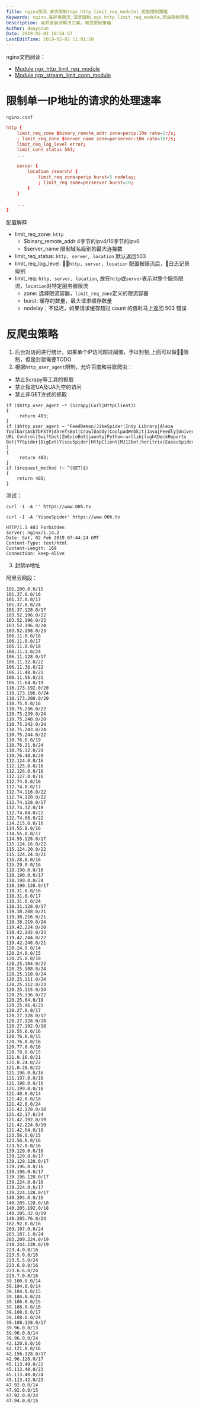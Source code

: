 ```yaml
---
Title: nginx限流_请求限制(ngx_http_limit_req_module)_爬虫限制策略
Keywords: nginx,高并发限流,请求限制,ngx_http_limit_req_module,爬虫限制策略
Description: 高并发崩溃解决方案，爬虫限制策略
Author: douyacun
Date: 2019-02-02 10:54:57
LastEditTime: 2019-02-02 11:01:18
---
```


nginx文档阅读：
- [Module ngx_http_limit_req_module](http://nginx.org/en/docs/http/ngx_http_limit_req_module.html)
- [Module ngx_stream_limit_conn_module](http://nginx.org/en/docs/stream/ngx_stream_limit_conn_module.html)


# 限制单一IP地址的请求的处理速率

`nginx.conf`
```conf
http {
    limit_req_zone $binary_remote_addr zone=perip:10m rate=1r/s;
    ; limit_req_zone $server_name zone=perserver:10m rate=10r/s;
    limit_req_log_level error;
    limit_conn_status 503;
    ...

    server {
        location /search/ {
            limit_req zone=perip burst=5 nodelay;
            ; limit_req zone=perserver burst=10;
        }
    }
    
    ...
}
```
配置解释
- limit_req_zone: `http`
  - $binary_remote_addr 4字节的ipv4/16字节的ipv6
  - $server_name 限制域名级别的最大连接数
- limit_req_status: `http, server, location` 默认返回503
- limit_req_log_level: `http, server, location` 配置被限流后，日志记录级别
- limit_req: `http, server, location`, 放在`http`或`server`表示对整个服务限流，`location`对特定服务器限流
  - zone: 选择限流容器，`limit_req_zone`定义的限流容器
  - burst: 缓存的数量，最大请求缓存数量
  - nodelay：不延迟，如果请求缓存超过 count 的值时马上返回 503 错误


# 反爬虫策略

1. 后台对访问进行统计，如果单个IP访问超过阈值，予以封锁,上面可以做限制，但是封锁需要TODO
2. 根据`http_user_agent`限制，允许百度和谷歌爬虫：
  - 禁止Scrapy等工具的抓取
  - 禁止指定UA及UA为空的访问
  - 禁止非GET方式的抓取
```
if ($http_user_agent ~* (Scrapy|Curl|HttpClient)) 
{
     return 403;
}
if ($http_user_agent ~ "FeedDemon|JikeSpider|Indy Library|Alexa Toolbar|AskTbFXTV|AhrefsBot|CrawlDaddy|CoolpadWebkit|Java|Feedly|UniversalFeedParser|ApacheBench|Microsoft URL Control|Swiftbot|ZmEu|oBot|jaunty|Python-urllib|lightDeckReports Bot|YYSpider|DigExt|YisouSpider|HttpClient|MJ12bot|heritrix|EasouSpider|Ezooms|^$" ) 
{
     return 403;            
}
if ($request_method !~ ^(GET)$) 
{
    return 403;
}
```

测试：

`curl -I -A '' https://www.00h.tv`

`curl -I -A 'YisouSpider' https://www.00h.tv`

```
HTTP/1.1 403 Forbidden
Server: nginx/1.14.2
Date: Sat, 02 Feb 2019 07:44:24 GMT
Content-Type: text/html
Content-Length: 169
Connection: keep-alive
```
3. 封禁ip地址

阿里云网段：
```
101.200.0.0/15 
101.37.0.0/16 
101.37.0.0/17 
101.37.0.0/24 
101.37.128.0/17 
103.52.196.0/22 
103.52.196.0/23 
103.52.196.0/24 
103.52.198.0/23 
106.11.0.0/16 
106.11.0.0/17 
106.11.0.0/18 
106.11.1.0/24 
106.11.128.0/17 
106.11.32.0/22 
106.11.36.0/22 
106.11.48.0/21 
106.11.56.0/21 
106.11.64.0/19 
110.173.192.0/20 
110.173.196.0/24 
110.173.208.0/20 
110.75.0.0/16 
110.75.236.0/22 
110.75.239.0/24 
110.75.240.0/20 
110.75.242.0/24 
110.75.243.0/24 
110.75.244.0/22 
110.76.0.0/19 
110.76.21.0/24 
110.76.32.0/20 
110.76.48.0/20 
112.124.0.0/16 
112.125.0.0/16 
112.126.0.0/16 
112.127.0.0/16 
112.74.0.0/16 
112.74.0.0/17 
112.74.116.0/22 
112.74.120.0/22 
112.74.128.0/17 
112.74.32.0/19 
112.74.64.0/22 
112.74.68.0/22 
114.215.0.0/16 
114.55.0.0/16 
114.55.0.0/17 
114.55.128.0/17 
115.124.16.0/22 
115.124.20.0/22 
115.124.24.0/21 
115.28.0.0/16 
115.29.0.0/16 
118.190.0.0/16 
118.190.0.0/17 
118.190.0.0/24 
118.190.128.0/17 
118.31.0.0/16 
118.31.0.0/17 
118.31.0.0/24 
118.31.128.0/17 
119.38.208.0/21 
119.38.216.0/21 
119.38.219.0/24 
119.42.224.0/20 
119.42.242.0/23 
119.42.244.0/22 
119.42.248.0/21 
120.24.0.0/14 
120.24.0.0/15 
120.25.0.0/18 
120.25.104.0/22 
120.25.108.0/24 
120.25.110.0/24 
120.25.111.0/24 
120.25.112.0/23 
120.25.115.0/24 
120.25.136.0/22 
120.25.64.0/19 
120.25.96.0/21 
120.27.0.0/17 
120.27.128.0/17 
120.27.128.0/18 
120.27.192.0/18 
120.55.0.0/16 
120.76.0.0/15 
120.76.0.0/16 
120.77.0.0/16 
120.78.0.0/15 
121.0.16.0/21 
121.0.24.0/22 
121.0.28.0/22 
121.196.0.0/16 
121.197.0.0/16 
121.198.0.0/16 
121.199.0.0/16 
121.40.0.0/14 
121.42.0.0/18 
121.42.0.0/24 
121.42.128.0/18 
121.42.17.0/24 
121.42.192.0/19 
121.42.224.0/19 
121.42.64.0/18 
123.56.0.0/15 
123.56.0.0/16 
123.57.0.0/16 
139.129.0.0/16 
139.129.0.0/17 
139.129.128.0/17 
139.196.0.0/16 
139.196.0.0/17 
139.196.128.0/17 
139.224.0.0/16 
139.224.0.0/17 
139.224.128.0/17 
140.205.0.0/16 
140.205.128.0/18 
140.205.192.0/18 
140.205.32.0/19 
140.205.76.0/24 
182.92.0.0/16 
203.107.0.0/24 
203.107.1.0/24 
203.209.224.0/19 
218.244.128.0/19 
223.4.0.0/16 
223.5.0.0/16 
223.5.5.0/24 
223.6.0.0/16 
223.6.6.0/24 
223.7.0.0/16 
39.100.0.0/14 
39.104.0.0/14 
39.104.0.0/15 
39.104.0.0/24 
39.106.0.0/15 
39.108.0.0/16 
39.108.0.0/17 
39.108.0.0/24 
39.108.128.0/17 
39.96.0.0/13 
39.96.0.0/14 
39.96.0.0/24 
42.120.0.0/16 
42.121.0.0/16 
42.156.128.0/17 
42.96.128.0/17 
45.113.40.0/22 
45.113.40.0/23 
45.113.40.0/24 
45.113.42.0/23 
47.92.0.0/14 
47.92.0.0/15 
47.92.0.0/24 
47.94.0.0/15
```